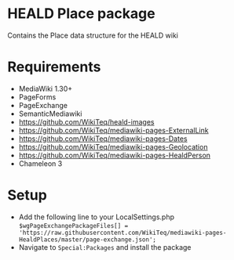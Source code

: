 # HEALD Place package
Contains the Place data structure for the HEALD wiki

# Requirements

* MediaWiki 1.30+
* PageForms
* PageExchange
* SemanticMediawiki
* https://github.com/WikiTeq/heald-images
* https://github.com/WikiTeq/mediawiki-pages-ExternalLink
* https://github.com/WikiTeq/mediawiki-pages-Dates
* https://github.com/WikiTeq/mediawiki-pages-Geolocation
* https://github.com/WikiTeq/mediawiki-pages-HealdPerson
* Chameleon 3

# Setup

* Add the following line to your LocalSettings.php `$wgPageExchangePackageFiles[] = 'https://raw.githubusercontent.com/WikiTeq/mediawiki-pages-HealdPlaces/master/page-exchange.json';`
* Navigate to `Special:Packages` and install the package

